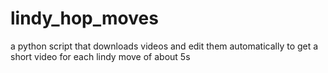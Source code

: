 # lindy_hop_moves
a python script that downloads videos and edit them automatically to get a short video for each lindy move of about 5s
